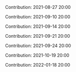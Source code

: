 Contribution: 2021-08-27 20:00

Contribution: 2021-09-10 20:00

Contribution: 2021-09-14 20:00

Contribution: 2021-09-21 20:00

Contribution: 2021-09-24 20:00

Contribution: 2021-10-19 20:00

Contribution: 2022-01-18 20:00

